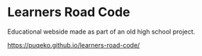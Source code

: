 # Learners Road Code
Educational webside made as part of an old high school project.

https://puqeko.github.io/learners-road-code/
